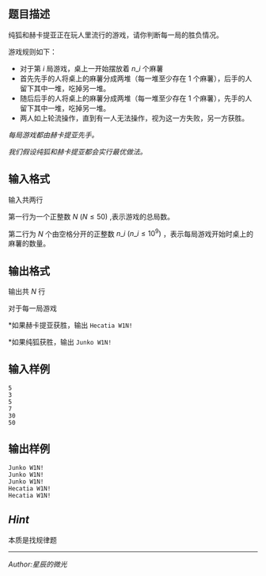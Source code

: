 ## 题目描述

纯狐和赫卡提亚正在玩人里流行的游戏，请你判断每一局的胜负情况。

游戏规则如下：

* 对于第 $i$ 局游戏，桌上一开始摆放着 $n\_i$ 个麻薯
* 首先先手的人将桌上的麻薯分成两堆（每一堆至少存在 $1$ 个麻薯），后手的人留下其中一堆，吃掉另一堆。
* 随后后手的人将桌上的麻薯分成两堆（每一堆至少存在 $1$ 个麻薯），先手的人留下其中一堆，吃掉另一堆。
* 两人如上轮流操作，直到有一人无法操作，视为这一方失败，另一方获胜。

*每局游戏都由赫卡提亚先手。*

*我们假设纯狐和赫卡提亚都会实行最优做法。*

## 输入格式

输入共两行

第一行为一个正整数 $N\ (N \leq 50)$ ,表示游戏的总局数。

第二行为 $N$ 个由空格分开的正整数 $n\_i\ (n\_i \leq 10^9)$ ，表示每局游戏开始时桌上的麻薯的数量。

## 输出格式

输出共 $N$ 行

对于每一局游戏

*如果赫卡提亚获胜，输出 `Hecatia W1N!`

*如果纯狐获胜，输出 `Junko W1N!`

## 输入样例

    5
    3
    5
    7
    30
    50

## 输出样例

    Junko W1N!
    Junko W1N!
    Junko W1N!
    Hecatia W1N!
    Hecatia W1N!

## *Hint*

本质是找规律题

-----
*Author:星辰的微光*
